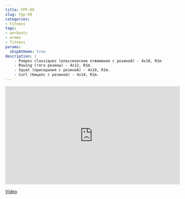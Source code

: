 ```yaml
---
title: FPP-09
slug: fpp-09
categories:
- Fitness
tags:
- workouts
- armee
- fitness
params:
  skipAtHome: true
description: |
    - Pompes classiques (классические отжимания с резиной) - 4x10, R1m.
    - Rowing (тяга резины) - 4x12, R1m.
    - Squat (приседания с резиной) - 4x10, R1m.
    - Curl (бицепс с резиной) - 4x14, R1m.
---
```

<iframe width="560" height="315" src="https://www.youtube.com/embed/JD0g6c0IJrY?si=JL8ObMfsSB2KfSUJ" title="YouTube video player" frameborder="0" allow="accelerometer; autoplay; clipboard-write; encrypted-media; gyroscope; picture-in-picture; web-share" allowfullscreen></iframe>

[Video](https://youtu.be/JD0g6c0IJrY?si=JL8ObMfsSB2KfSUJ)
